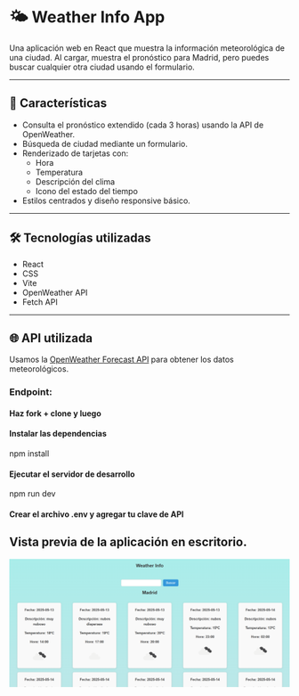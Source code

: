 # 🌤 Weather Info App

Una aplicación web en React que muestra la información meteorológica de una ciudad. Al cargar, muestra el pronóstico para Madrid, pero puedes buscar cualquier otra ciudad usando el formulario.

---

## 🚀 Características

- Consulta el pronóstico extendido (cada 3 horas) usando la API de OpenWeather.
- Búsqueda de ciudad mediante un formulario.
- Renderizado de tarjetas con:
  - Hora
  - Temperatura
  - Descripción del clima
  - Icono del estado del tiempo
- Estilos centrados y diseño responsive básico.

---

## 🛠 Tecnologías utilizadas

- React
- CSS
- Vite
- OpenWeather API
- Fetch API

---

## 🌐 API utilizada

Usamos la [OpenWeather Forecast API](https://openweathermap.org/forecast5) para obtener los datos meteorológicos.

### Endpoint:

#### Haz fork + clone y luego

#### Instalar las dependencias
npm install


#### Ejecutar el servidor de desarrollo
npm run dev

#### Crear el archivo .env y agregar tu clave de API

## Vista previa de la aplicación en escritorio.


![Web Del tiempo en escritorio](public/assets/web_escritorio.png)
